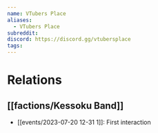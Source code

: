 ```yaml
---
name: VTubers Place
aliases:
  - VTubers Place
subreddit: 
discord: https://discord.gg/vtubersplace
tags:
---
```

# Relations
## [[factions/Kessoku Band]]
- [[events/2023-07-20 12-31 1]]: First interaction
